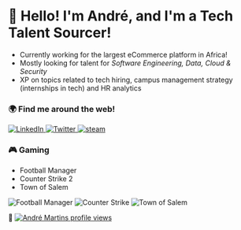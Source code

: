 # 👋 Hello! I'm André, and I'm a Tech Talent Sourcer!
- Currently working for the largest eCommerce platform in Africa!
- Mostly looking for talent for _Software Engineering, Data, Cloud & Security_
- XP on topics related to tech hiring, campus management strategy (internships in tech) and HR analytics


### 🌍 Find me around the web!

<div display="flex">
  <a href="https://www.linkedin.com/in/andremeiramartins/">
    <img src="https://img.shields.io/badge/linkedin-%230077B5.svg?style=for-the-badge&logo=linkedin&logoColor=white" alt="LinkedIn"/>
  <a href="https://www.kaggle.com/andrefmmartins">
    <img src="https://img.shields.io/badge/Kaggle-%231DA1F2.svg?style=for-the-badge&logo=Twitter&logoColor=white" alt="Twitter"/>
  <a href="https://steamcommunity.com/id/dragonforcept/">
    <img src="https://img.shields.io/badge/steam-12100E?style=for-the-badge&logo=steam&logoColor=white" alt="steam"/>
  </a>
</div>


### 🎮 Gaming
- Football Manager
- Counter Strike 2
- Town of Salem
<div display="flex">
  <img src="https://img.shields.io/badge/Football Manager-2F3134?style=for-the-badge&logo=footballmanager&logoColor=white" alt="Football Manager"/>
  <img src="https://img.shields.io/badge/Counter Strike 2-3C3C3D?style=for-the-badge&logo=Counter Strike&logoColor=white" alt="Counter Strike"/>
  <img src="https://img.shields.io/badge/Town of Salem-%23FF9A00.svg?style=for-the-badge&logo=Town of Salem&logoColor=white" alt="Town of Salem"/>
</div>

🙌
[![André Martins profile views](https://u8views.com/api/v1/github/profiles/114821834/views/day-week-month-total-count.svg)](https://u8views.com/github/andrefmmartins)


<!--
**andrefmmartins/andrefmmartins** is a ✨ _special_ ✨ repository because its `README.md` (this file) appears on your GitHub profile.

Here are some ideas to get you started:

- 🔭 I’m currently working on ...
- 🌱 I’m currently learning ...
- 👯 I’m looking to collaborate on ...
- 🤔 I’m looking for help with ...
- 💬 Ask me about ...
- 📫 How to reach me: ...
- 😄 Pronouns: ...
- ⚡ Fun fact: ...
-->
